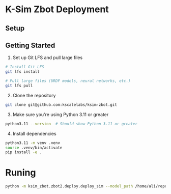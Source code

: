 # K-Sim Zbot Deployment 


## Setup


## Getting Started
1. Set up Git LFS and pull large files

```bash
# Install Git LFS
git lfs install

# Pull large files (URDF models, neural networks, etc.)
git lfs pull
```

2. Clone the repository

```bash
git clone git@github.com:kscalelabs/ksim-zbot.git
```

3. Make sure you're using Python 3.11 or greater

```bash
python3.11 --version  # Should show Python 3.11 or greater
```

4. Install dependencies

```bash
python3.11 -m venv .venv
source .venv/bin/activate
pip install -e .
```


# Runing
```bash
python -m ksim_zbot.zbot2.deploy.deploy_sim --model_path /home/ali/repos/ksim_stuff/ksim-zbot/ksim_zbot/zbot2/walking/zbot_walking_task/run_13/checkpoints/tf_model --episode_length 20
```

